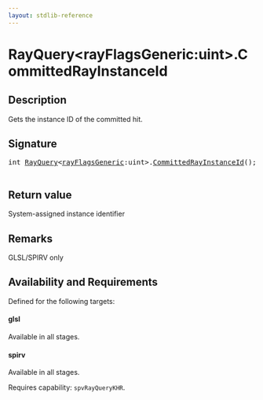 ```yaml
---
layout: stdlib-reference
---
```


# RayQuery\<rayFlagsGeneric:uint\>\.CommittedRayInstanceId

## Description

Gets the instance ID of the committed hit.



## Signature 

<pre>
<span class="code_keyword">int</span> <a href="../types/rayquery-03/index.html" class="code_type">RayQuery</a>&lt;<a href="../types/rayquery-03/index.html#decl-rayFlagsGeneric" class="code_var">rayFlagsGeneric</a>:<span class="code_keyword">uint</span>&gt;.<a href="committedrayinstanceid-09ck.html">CommittedRayInstanceId</a>();

</pre>

## Return value
System-assigned instance identifier

## Remarks
GLSL/SPIRV only


## Availability and Requirements

Defined for the following targets:

#### glsl
Available in all stages.

#### spirv
Available in all stages.

Requires capability: `spvRayQueryKHR`.


